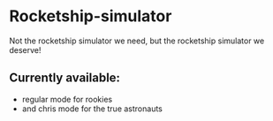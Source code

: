 # Rocketship-simulator
Not the rocketship simulator we need, but the rocketship simulator we deserve!
## Currently available:
- regular mode for rookies
- and chris mode for the true astronauts
